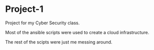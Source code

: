# Project-1
Project for my Cyber Security class.

Most of the ansible scripts were used to create a cloud infrastructure.

The rest of the scipts were just me messing around.
